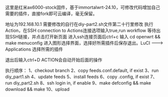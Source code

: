 这里是红米ax6000-stock固件，基于immortalwrt-24.10，可修改代码增加自己需要的插件，直接fork即可云编译，毫无保留。
  
地址为192.168.10.1 需要修改的自行在diy-part2.sh文件第二十行里修改
执行Action，在SSH connection to Actions连接选项输入true,run workflow
等待出现SSH链接，并点击打开新页面
进入ssh连接页面后ctrl+c
输入 cd openwrt && make menuconfig 进入图形选择界面，选择好所需插件后保存退出。LuCI ---> Applications 选择所需的插件

退出后输入ctrl+D
ACTION会自动开始后面的操作

执行顺序：
1、checkout branch
2、copy feeds.conf.default, if exist
3、run diy_part1.sh
4、update feeds
5、install feeds
6、copy .config, if exist
7、run diy_part2.sh
8、ssh login in, if enable
9、make defconfig && make download && make
10、upload
